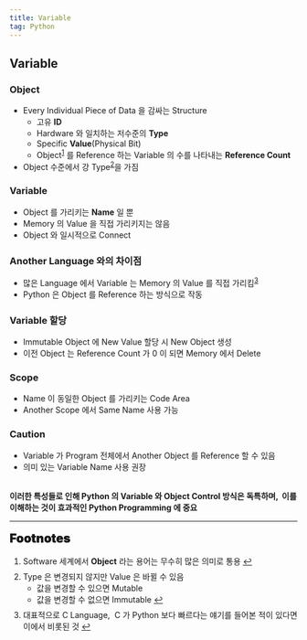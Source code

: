 ```yaml
---
title: Variable
tag: Python
---
```


## Variable

### Object

- Every Individual Piece of Data 을 감싸는 Structure
  - 고유 **ID**
  - Hardware 와 일치하는 저수준의 **Type**
  - Specific **Value**(Physical Bit)
  - Object<sup id="object-ref"><a href="#footnote-object">1</a></sup> 를 Reference 하는 Variable 의 수를 나타내는 **Reference Count**
- Object 수준에서 강 Type<sup id="strongtype-ref"><a href="#footnote-strongtype">2</a></sup>을 가짐

### Variable

- Object 를 가리키는 **Name** 일 뿐
- Memory 의 Value 을 직접 가리키지는 않음
- Object 와 일시적으로 Connect

### Another Language 와의 차이점

- 많은 Language 에서 Variable 는 Memory 의 Value 를 직접 가리킴<sup id="memory-ref"><a href="#footnote-memory">3</a></sup>
- Python 은 Object 를 Reference 하는 방식으로 작동

### Variable 할당

- Immutable Object 에 New Value 할당 시 New Object 생성
- 이전 Object 는 Reference Count 가 0 이 되면 Memory 에서 Delete

### Scope

- Name 이 동일한 Object 를 가리키는 Code Area
- Another Scope 에서 Same Name 사용 가능

### Caution

- Variable 가 Program 전체에서 Another Object 를 Reference 할 수 있음
- 의미 있는 Variable Name 사용 권장

<br><b>이러한 특성들로 인해 Python 의 Variable 와 Object Control 방식은 독특하며, &nbsp;이를 이해하는 것이 효과적인 Python Programming 에 중요</b>

---

<span style="display: block; font-size: 1.5em; margin-top: 0.83em; margin-bottom: 0.83em; margin-left: 0; margin-right: 0; font-weight: 900; text-shadow: 0px 0px 0.5px #000">Footnotes</span>

<ol>
  <li id="footnote-object">Software 세계에서 <b>Object</b> 라는 용어는 무수히 많은 의미로 통용
    <a href="#object-ref" title="Return">↩</a>
  </li>
  <p style='margin-top: 0.5em; margin-bottom: 0.5em'></p>
  <li id="footnote-strongtype">Type 은 변경되지 않지만 Value 은 바뀔 수 있음
    <ul>
      <li>값을 변경할 수 있으면 Mutable</li>
      <li>값을 변경할 수 없으면 Immutable
        <a href="#strongtype-ref" title="Return">↩</a>
      </li>
    </ul>
  </li>
  <p style='margin-top: 0.5em; margin-bottom: 0.5em'></p>
  <li id="footnote-memory">대표적으로 C Language, &nbsp;C 가 Python 보다 빠르다는 얘기를 들어본 적이 있다면 이에서 비롯된 것
    <a href="#memory-ref" title="Return">↩</a>
  </li>
</ol>
